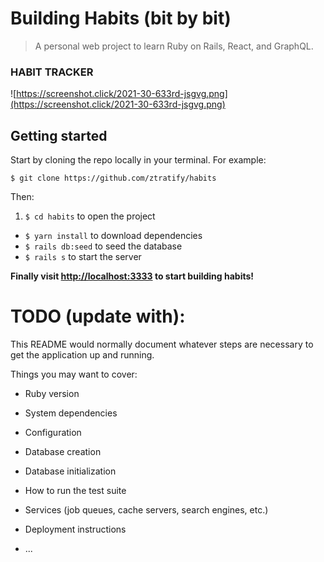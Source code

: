 # Building Habits (bit by bit)

> A personal web project to learn Ruby on Rails, React, and GraphQL.

### HABIT TRACKER

![https://screenshot.click/2021-30-633rd-jsgvg.png](https://screenshot.click/2021-30-633rd-jsgvg.png)

## Getting started

Start by cloning the repo locally in your terminal. For example:

`$ git clone https://github.com/ztratify/habits`

Then:

1. `$ cd habits` to open the project
- `$ yarn install` to download dependencies
- `$ rails db:seed` to seed the database
- `$ rails s` to start the server

**Finally visit [http://localhost:3333](http://localhost:3333) to start building habits!**

# TODO (update with):

This README would normally document whatever steps are necessary to get the
application up and running.

Things you may want to cover:

* Ruby version

* System dependencies

* Configuration

* Database creation

* Database initialization

* How to run the test suite

* Services (job queues, cache servers, search engines, etc.)

* Deployment instructions

* ...
